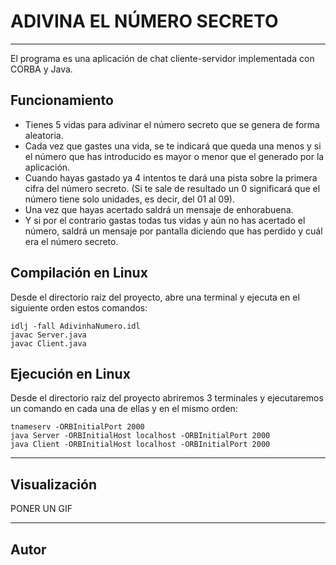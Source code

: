 # ADIVINA EL NÚMERO SECRETO
--------------------------------------
El programa es una aplicación de chat cliente-servidor implementada con CORBA y Java.

## Funcionamiento
* Tienes 5 vidas para adivinar el número secreto que se genera de forma aleatoria.
* Cada vez que gastes una vida, se te indicará que queda una menos y si el número que has introducido es mayor o menor que el generado por la aplicación.
* Cuando hayas gastado ya 4 intentos te dará una pista sobre la primera cifra del número secreto. (Si te sale de resultado un 0 significará que el número tiene solo unidades, es decir, del 01 al 09).
* Una vez que hayas acertado saldrá un mensaje de enhorabuena.
* Y si por el contrario gastas todas tus vidas y aún no has acertado el número, saldrá un mensaje por pantalla diciendo que has perdido y cuál era el número secreto.

## Compilación en Linux 
Desde el directorio raíz del proyecto, abre una terminal y ejecuta en el siguiente orden estos comandos:

```
idlj -fall AdivinhaNumero.idl
javac Server.java
javac Client.java
```

## Ejecución en Linux
Desde el directorio raíz del proyecto abriremos 3 terminales y ejecutaremos un comando en cada una de ellas y en el mismo orden:

```
tnameserv -ORBInitialPort 2000
java Server -ORBInitialHost localhost -ORBInitialPort 2000
java Client -ORBInitialHost localhost -ORBInitialPort 2000
```
-----------------------------------------------------
## Visualización
PONER UN GIF

----------------------------------------------------------
## Autor

